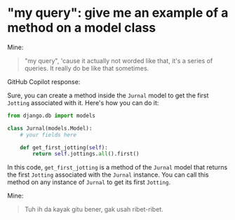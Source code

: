# "my query": give me an example of a method on a model class

Mine:
> "my query", 'cause it actually not worded like that, it's a series of queries. It really do be like that sometimes.

GitHub Copilot response:

Sure, you can create a method inside the `Jurnal` model to get the first `Jotting` associated with it. Here's how you can do it:

```python
from django.db import models

class Jurnal(models.Model):
    # your fields here

    def get_first_jotting(self):
        return self.jottings.all().first()
```

In this code, `get_first_jotting` is a method of the `Jurnal` model that returns the first `Jotting` associated with the `Jurnal` instance. You can call this method on any instance of `Jurnal` to get its first `Jotting`.

Mine:
> Tuh ih da kayak gitu bener, gak usah ribet-ribet.
